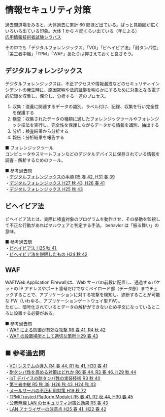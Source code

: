 # 情報セキュリティ対策

過去問道場をみると、大体過去に累計 60 問ほど出ている。ぱっと見範囲が広くいろいろ出ている印象。大体 1 から 4 問くらい出ている（年による）  
[応用情報技術者試験シラバス](https://www.ap-siken.com/index_te.html#11_4)

その中でも「デジタルフォレンジックス」「VDI」「ビヘイビア法」「耐タンパ性」「第三者中継」「TPM」「WAF」あたりは押さえておくと良さそう。

## デジタルフォレンジックス

デジタルフォレンジックスは、不正アクセスや情報漏洩などのセキュリティインシデントの発生時に、原因究明や法的証拠を明らかにするために対象となる電子的記録を収集し、保全し、分析する一連のプロセス。

1. 収集：滋養に関連するデータの識別、ラベル付け、記録、収集を行い完全性を保護する
2. 検査：収集されたデータの種類に適したフォレンジックツールやフォレンジック技法を実行し、完全性を保護しながらデータから情報を識別、抽出する
3. 分析：検査結果から分析する
4. 報告：分析結果を報告する

■ フォレンジックツール  
コンピュータやスマートフォンなどのデジタルデバイスに保存されている情報を調査・解析するためのツール。

■ 参考過去問  
・[デジタルフォレンジックスの手順 R5 春 42, H31 春 39](https://www.ap-siken.com/kakomon/05_haru/q42.html)  
・[デジタルフォレンジックス H27 秋 43, H26 春 41](https://www.ap-siken.com/kakomon/27_aki/q43.html)  
・[デジタルフォレンジックス H25 秋 43](https://www.ap-siken.com/kakomon/25_aki/q43.html)

## ビヘイビア法

ビヘイビア法とは、実際に検査対象のプログラムを動作させ、その挙動を監視して不正な行動があればマルウェアと判定する手法。
behavior は「振る舞い」の意味。

■ 参考過去問  
・[ビヘイビア法 H25 秋 41, ](https://www.ap-siken.com/kakomon/25_aki/q41.html)  
・[ビヘイビア法を説明したもの H24 秋 42](https://www.ap-siken.com/kakomon/24_aki/q42.html)

## WAF

WAF(Web Application Firewall)は、Web サーバの前段に配置し、通過するパケットの IP アドレスやポート番号だけでなくペイロード部（データ部）までチェックすることで、アプリケーションに対する攻撃を検知し、遮断することが可能な FW（いわゆる、アプリケーションゲートウェイ型 FW）。  
ただし、暗号化されているとデータの解析ができないため平文になっているところに設置する必要がある。

■ 参考過去問  
・[WAF による防御が有効な攻撃 R6 春 41, R4 秋 42](https://www.ap-siken.com/kakomon/06_haru/q41.html)  
・[WAF の設置場所として適切な箇所 H29 春 43](https://www.ap-siken.com/kakomon/29_haru/q43.html)

## ■ 参考過去問

・[VDI システムの導入 R4 春 44, R1 秋 41, H30 春 41](https://www.ap-siken.com/kakomon/04_haru/q44.html)  
・[耐タンパ性を高める対策はどれか R6 春 44, R3 春 46, H29 秋 44](https://www.ap-siken.com/kakomon/06_haru/q44.html)  
・[IoT デバイスの耐タンパ性の実装技術 R3 秋 40](https://www.ap-siken.com/kakomon/03_aki/q40.html)  
・[第三者中継 R5 秋 38, H26 秋 43, H24 秋 43](https://www.ap-siken.com/kakomon/05_aki/q38.html)  
・[メールサーバの不正利用対策 H19 秋 72](https://www.ap-siken.com/kakomon/19_aki/q72.html)  
・[TPM(Trusted Platform Module) R5 春 41, R2 秋 44, H30 春 45](https://www.ap-siken.com/kakomon/05_haru/q41.html)  
・[公衆無線 LAN のセキュリティ対策と効果 R5 春 43](https://www.ap-siken.com/kakomon/05_haru/q43.html)  
・[LAN アナライザーの注意点 H25 春 41, H22 春 42](https://www.ap-siken.com/kakomon/25_haru/q41.html)
